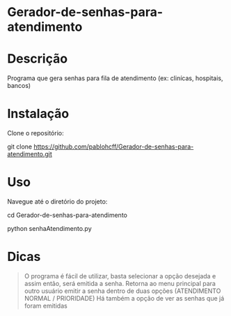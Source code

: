 # Gerador-de-senhas-para-atendimento

# Descrição 
Programa que gera senhas para fila de atendimento (ex: clinícas, hospitais, bancos)

# Instalação
Clone o repositório:

git clone https://github.com/pablohcff/Gerador-de-senhas-para-atendimento.git

# Uso

Navegue até o diretório do projeto:

cd Gerador-de-senhas-para-atendimento

python senhaAtendimento.py 

# Dicas 

> O programa é fácil de utilizar, basta selecionar a opção desejada e assim então, será emitida a senha. 
> Retorna ao menu principal para outro usuário emitir a senha dentro de duas opções (ATENDIMENTO NORMAL / PRIORIDADE)
> Há também a opção de ver as senhas que já foram emitidas 
